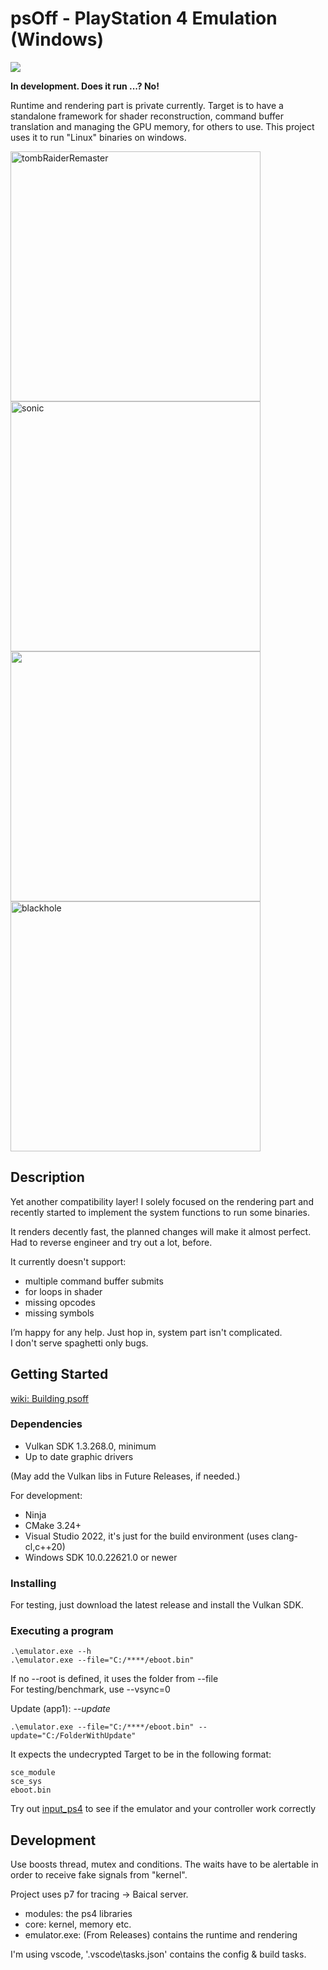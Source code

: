 # psOff - PlayStation 4 Emulation (Windows)

[<img src="https://img.shields.io/discord/1215784508708749322?color=5865F2&label=ps_off&logo=discord&logoColor=white"/>](https://discord.gg/Jd2AuBN6eW)

**In development. Does it run ...? No!**


Runtime and rendering part is private currently.
Target is to have a standalone framework for shader reconstruction, command buffer translation and managing the GPU memory, for others to use. This project uses it to run "Linux" binaries on windows.

<img width="400" alt="tombRaiderRemaster" src="https://github.com/SysRay/psOff_public/assets/48695846/c4d25350-9e19-4a50-b065-a86e5d756f69">
<img width="400" alt="sonic" src="https://github.com/SysRay/psOff_public/assets/48695846/d3c646b9-bb14-4c9f-a2f2-80bc5a184d74">
<img width="400" src="https://github.com/SysRay/psOff_public/assets/48695846/6156412e-569d-4f2a-b8d2-061d6942e107">
<img width="400" alt="blackhole" src="https://github.com/SysRay/psOff_public/assets/48695846/86767eae-b5f2-4094-bd54-3ab94c043a68">


## Description
Yet another compatibility layer! I solely focused on the rendering part and recently started to implement the system functions to run some binaries.

It renders decently fast, the planned changes will make it almost perfect. Had to reverse engineer and try out a lot, before.

It currently doesn't support:
+ multiple command buffer submits
+ for loops in shader
+ missing opcodes
+ missing symbols


I’m happy for any help. Just hop in, system part isn't complicated. \
I don't serve spaghetti only bugs.


## Getting Started
[wiki: Building psoff](https://github.com/SysRay/psOff_public/wiki/Building-psOff-from-scratch)

### Dependencies
+ Vulkan SDK 1.3.268.0, minimum
+ Up to date graphic drivers

(May add the Vulkan libs in Future Releases, if needed.)

For development:

+ Ninja
+ CMake 3.24+
+ Visual Studio 2022, it's just for the build environment (uses clang-cl,c++20)
+ Windows SDK 10.0.22621.0 or newer



### Installing
For testing, just download the latest release and install the Vulkan SDK.

### Executing a program

```
.\emulator.exe --h
.\emulator.exe --file="C:/****/eboot.bin"
```
If no --root is defined, it uses the folder from --file \
For testing/benchmark, use --vsync=0

Update (app1):  _--update_
```
.\emulator.exe --file="C:/****/eboot.bin" --update="C:/FolderWithUpdate"
```

It expects the undecrypted Target to be in the following format:
```
sce_module
sce_sys
eboot.bin
```

Try out [input_ps4](https://github.com/igor725/input_ps4) to see if the emulator and your controller work correctly

## Development

Use boosts thread, mutex and conditions. The waits have to be alertable in order to receive fake signals from "kernel".

Project uses p7 for tracing -> Baical server.

* modules: the ps4 libraries
* core: kernel, memory etc.
* emulator.exe: (From Releases) contains the runtime and rendering

I'm using vscode, '.vscode\tasks.json' contains the config & build tasks.
